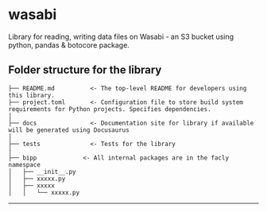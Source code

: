 wasabi
==============================

Library for reading, writing data files on Wasabi - an S3 bucket using python, pandas & botocore package.

Folder structure for the library
------------

    ├── README.md          <- The top-level README for developers using this library.
    ├── project.toml       <- Configuration file to store build system requirements for Python projects. Specifies dependencies.
    │
    ├── docs               <- Documentation site for library if available will be generated using Docusaurus
    │
    ├── tests              <- Tests for the library
    │
    ├── bipp             <- All internal packages are in the facly namespace
    │   ├── __init__.py    
    │   ├── xxxxx.py       
    │   ├── xxxxx          
    │   │   └── xxxxx.py

--------
